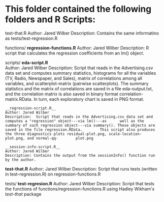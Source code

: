 # This folder contained the following folders and R Scripts:



test-that.R
Author: Jared Wilber
Description: Contains the same informatino as tests/test-regression.R

functions/
	__regression-functions.R__
	Author: Jared Wilber
	Description: R script that calculates the regression coefficients from an lm() object.


scripts/
	__eda-script.R__  
	Author: Jared Wilber
	Description: Script that reads in the Advertising.csv data set and computes summary statistics, histograms for all the 	variables (TV, Radio, Newspaper, and Sales), matrix of correlations among all variables, and scatterplot-matrix
	(pairwise scatterplots). The summary statistics and the matrix of correlations are saved in a file eda-output.txt, and
	the correlation matrix is also saved in binary format correlation-matrix.RData. In turn, each exploratory chart is 
	saved in PNG format.
	
	__regression-script.R__  
	Author: Jared Wilber
	Description:  Script that reads in the Advertising.csv data set and computes a "regression" object---via lm()---as 		well as the summary of such regression object---via summary(). These objects are saved in the file regression.RData. 		This script also produces the three diagnostics plots residual-plot.png, scale-location-plot.png, and normal-qq-		plot.png 

	__session-info-script.R__
	Author: Jared Wilber
	Description: Contains the output from the sessionInfo() function run by the author.



__test-that.R__
Author: Jared Wilber
Description: Script that runs tests (written in test-regression.R) on regression-functions.R


tests/
	__test-regresion.R__
  Author: Jared Wilber 
	Description: Script that tests the functions of functions/regression-functions.R using Hadley Wikham's _test-that_ package

